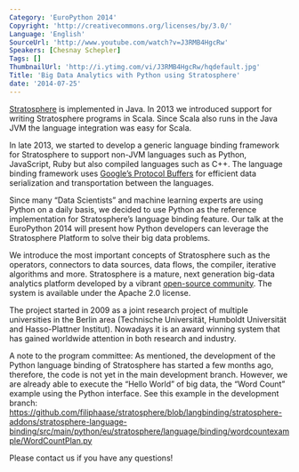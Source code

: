 ```yaml
---
Category: 'EuroPython 2014'
Copyright: 'http://creativecommons.org/licenses/by/3.0/'
Language: 'English'
SourceUrl: 'http://www.youtube.com/watch?v=J3RMB4HgcRw'
Speakers: [Chesnay Schepler]
Tags: []
ThumbnailUrl: 'http://i.ytimg.com/vi/J3RMB4HgcRw/hqdefault.jpg'
Title: 'Big Data Analytics with Python using Stratosphere'
date: '2014-07-25'
---
```

[Stratosphere](http://stratosphere.eu/) is implemented in Java. In 2013 we introduced support for writing Stratosphere programs in Scala. Since Scala also runs in the Java JVM the language integration was easy for Scala.

In late 2013, we started to develop a generic language binding framework for Stratosphere to support non-JVM languages such as Python, JavaScript, Ruby but also compiled languages such as C++. The language binding framework uses [Google’s Protocol Buffers](https://code.google.com/p/protobuf/) for efficient data serialization and transportation between the languages.

Since many “Data Scientists” and machine learning experts are using Python on a daily basis, we decided to use Python as the reference implementation for Stratosphere’s language binding feature.
Our talk at the EuroPython 2014 will present how Python developers can leverage the Stratosphere Platform to solve their big data problems.

We introduce the most important concepts of Stratosphere such as the operators, connectors to data sources, data flows, the compiler, iterative algorithms and more.
Stratosphere is a mature, next generation big-data analytics platform developed by a vibrant [open-source community](https://github.com/stratosphere/stratosphere). The system is available under the Apache 2.0 license. 

The project started in 2009 as a joint research project of multiple universities in the Berlin area (Technische Universität, Humboldt Universität and Hasso-Plattner Institut). Nowadays it is an award winning system that has gained worldwide attention in both research and industry.

A note to the program committee: As mentioned, the development of the Python language binding of Stratosphere has started a few months ago, therefore, the code is not yet in the main development branch. However, we are already able to execute the “Hello World” of big data, the “Word Count” example using the Python interface. See this example in the development branch: https://github.com/filiphaase/stratosphere/blob/langbinding/stratosphere-addons/stratosphere-language-binding/src/main/python/eu/stratosphere/language/binding/wordcountexample/WordCountPlan.py


Please contact us if you have any questions!
